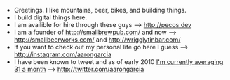 - Greetings. I like mountains, beer, bikes, and building things. 
- I build digital things here.
- I am availible for hire through these guys --> http://pecos.dev
- I am a founder of http://smallbrewpub.com/ and now --> http://smallbeerworks.com/ and http://wrigglytinbar.com/
- If you want to check out my personal life go here I guess --> http://instagram.com/aarongarcia
- I have been known to tweet and as of early 2010 [I'm currently averaging 31 a month](http://www.tweetstats.com/graphs/aarongarcia
) --> http://twitter.com/aarongarcia




